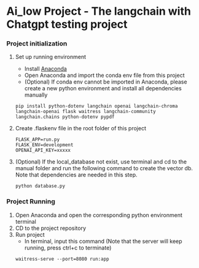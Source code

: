 # Ai_low Project - The langchain with Chatgpt testing project
### Project initialization 

1. Set up running environment
    - Install [Anaconda](https://www.anaconda.com/download)
    - Open Anaconda and import the conda env file from this project 
    - (Optional) If conda env cannot be imported in Anaconda, please create a new python environment and install all dependencies manually 
    ```
    pip install python-dotenv langchain openai langchain-chroma langchain-openai flask waitress langchain-community langchain.chains python-dotenv pypdf
    ```

2. Create .flaskenv file in the root folder of this project
    ```
    FLASK_APP=run.py
    FLASK_ENV=development
    OPENAI_API_KEY=xxxxx
    ```
3. (Optional) If the local_database not exist, use terminal and cd to the manual folder and run the following command to create the vector db. Note that dependencies are needed in this step. 
    ```
    python database.py
    ```

### Project Running
1. Open Anaconda and open the corresponding python environment terminal
2. CD to the project repository
3. Run project
    - In terminal, input this command (Note that the server will keep running, press ctrl+c to terminate)
    ```
    waitress-serve --port=8080 run:app
    ```